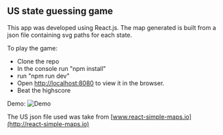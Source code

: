 
## US state guessing game

This app was developed using React.js. The map generated is built from a json file containing
svg paths for each state.

To play the game:
* Clone the repo
* In the console run "npm install"
* run "npm run dev"
* Open [http://localhost:8080](http://localhost:8080) to view it in the browser.
* Beat the highscore 

Demo:
![Demo](https://github.com/cathalryan9/US-State-Game/demo.gif)

The US json file used was take from [www.react-simple-maps.io](http://react-simple-maps.io)